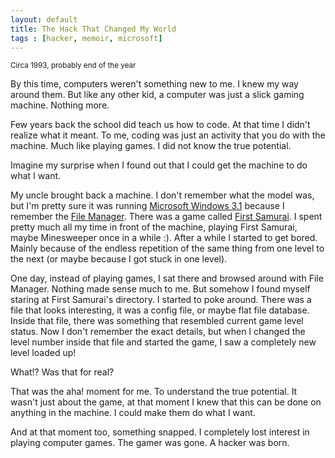 ```yaml
---
layout: default
title: The Hack That Changed My World
tags : [hacker, memoir, microsoft]
---
```

<p><small>Circa 1993, probably end of the year</small></p>

By this time, computers weren't something new to me. I knew my way around them. But like any other kid, a computer was just a slick gaming machine. Nothing more.

Few years back the school did teach us how to code. At that time I didn't realize what it meant. To me, coding was just an activity that you do with the machine. Much like playing games. I did not know the true potential.

Imagine my surprise when I found out that I could get the machine to do what I want.

My uncle brought back a machine. I don't remember what the model was, but I'm pretty sure it was running [Microsoft Windows 3.1](http://en.wikipedia.org/wiki/Windows_3.1x) because I remember the [File Manager](http://en.wikipedia.org/wiki/File_Manager_%28Windows%29). There was a game called [First Samurai](http://en.wikipedia.org/wiki/First_Samurai_%28video_game%29). I spent pretty much all my time in front of the machine, playing First Samurai, maybe Minesweeper once in a while :). After a while I started to get bored. Mainly because of the endless repetition of the same thing from one level to the next (or maybe because I got stuck in one level).

One day, instead of playing games, I sat there and browsed around with File Manager. Nothing made sense much to me. But somehow I found myself staring at First Samurai's directory. I started to poke around. There was a file that looks interesting, it was a config file, or maybe flat file database. Inside that file, there was something that resembled current game level status. Now I don't remember the exact details, but when I changed the level number inside that file and started the game, I saw a completely new level loaded up!

What!? Was that for real?

That was the aha! moment for me. To understand the true potential. It wasn't just about the game, at that moment I knew that this can be done on anything in the machine. I could make them do what I want.

And at that moment too, something snapped. I completely lost interest in playing computer games. The gamer was gone. A hacker was born.

